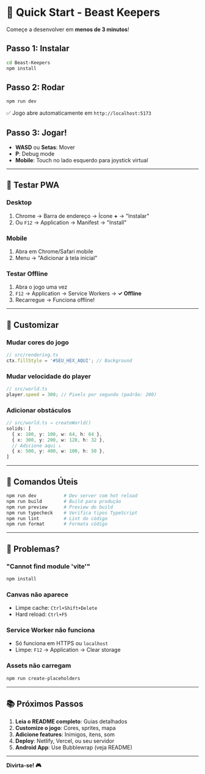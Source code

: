 # 🚀 Quick Start - Beast Keepers

Começe a desenvolver em **menos de 3 minutos**!

## Passo 1: Instalar

```bash
cd Beast-Keepers
npm install
```

## Passo 2: Rodar

```bash
npm run dev
```

✅ Jogo abre automaticamente em `http://localhost:5173`

## Passo 3: Jogar!

- **WASD** ou **Setas**: Mover
- **P**: Debug mode
- **Mobile**: Touch no lado esquerdo para joystick virtual

---

## 📱 Testar PWA

### Desktop
1. Chrome → Barra de endereço → Ícone **+** → "Instalar"
2. Ou `F12` → Application → Manifest → "Install"

### Mobile
1. Abra em Chrome/Safari mobile
2. Menu → "Adicionar à tela inicial"

### Testar Offline
1. Abra o jogo uma vez
2. `F12` → Application → Service Workers → **✓ Offline**
3. Recarregue → Funciona offline!

---

## 🎨 Customizar

### Mudar cores do jogo

```typescript
// src/rendering.ts
ctx.fillStyle = '#SEU_HEX_AQUI'; // Background
```

### Mudar velocidade do player

```typescript
// src/world.ts
player.speed = 300; // Pixels por segundo (padrão: 200)
```

### Adicionar obstáculos

```typescript
// src/world.ts → createWorld()
solids: [
  { x: 100, y: 100, w: 64, h: 64 },
  { x: 300, y: 200, w: 128, h: 32 },
  // Adicione aqui ↓
  { x: 500, y: 400, w: 100, h: 50 },
]
```

---

## 🔧 Comandos Úteis

```bash
npm run dev          # Dev server com hot reload
npm run build        # Build para produção
npm run preview      # Preview do build
npm run typecheck    # Verifica tipos TypeScript
npm run lint         # Lint do código
npm run format       # Formata código
```

---

## 🐛 Problemas?

### "Cannot find module 'vite'"
```bash
npm install
```

### Canvas não aparece
- Limpe cache: `Ctrl+Shift+Delete`
- Hard reload: `Ctrl+F5`

### Service Worker não funciona
- Só funciona em HTTPS ou `localhost`
- Limpe: `F12` → Application → Clear storage

### Assets não carregam
```bash
npm run create-placeholders
```

---

## 📚 Próximos Passos

1. **Leia o README completo**: Guias detalhados
2. **Customize o jogo**: Cores, sprites, mapa
3. **Adicione features**: Inimigos, itens, som
4. **Deploy**: Netlify, Vercel, ou seu servidor
5. **Android App**: Use Bubblewrap (veja README)

---

**Divirta-se! 🎮**

